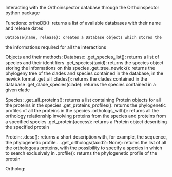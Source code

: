 Interacting with the Orthoinspector database through the Orthoinspector python package

Functions:
	orthoDB(): returns a list of available databases with their name and 
release dates

	Database(name, release): creates a Database objects which stores the
the informations required for all the interactions

Objects and their methods:
Database:
	.get_species_list(): returns a list of species and their identifiers
	.get_species(taxid): returns the species object storing the
informations on this species
	.get_tree_newick(): returns the phylogeny tree of the clades and
species contained in the database, in the newick format
	.get_all_clades(): returns the clades contained in the database
	.get_clade_species(clade): returns the species contained in a given
clade

Species:
	.get_all_proteins(): returns a list containing Protein objects for all
the proteins in the species
	.get_proteins_profiles(): returns the phylogenetic profiles of all
the proteins in the species
	.orthologs_with(): returns all the orthology relationship involving
proteins from the species and proteins from a specified species
	.get_protein(access): returns a Protein object describing the
specified protein

Protein:
	.desc(): returns a short description with, for example, the sequence,
the phylogenetic profile...
	.get_orthologs(taxid2=None): returns the list of all the orthologous 
proteins, with the possibility to specify a species in which to search
exclusively in
	.profile(): returns the phylogenetic profile of the protein

Ortholog:

